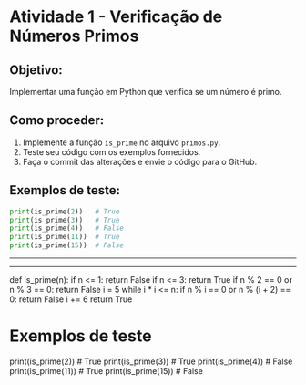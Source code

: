 # Atividade 1 - Verificação de Números Primos

## Objetivo:
Implementar uma função em Python que verifica se um número é primo.

## Como proceder:
1. Implemente a função `is_prime` no arquivo `primos.py`.
2. Teste seu código com os exemplos fornecidos.
3. Faça o commit das alterações e envie o código para o GitHub.

## Exemplos de teste:
```python
print(is_prime(2))   # True
print(is_prime(3))   # True
print(is_prime(4))   # False
print(is_prime(11))  # True
print(is_prime(15))  # False
```
---
---
def is_prime(n):
    if n <= 1:
        return False
    if n <= 3:
        return True
    if n % 2 == 0 or n % 3 == 0:
        return False
    i = 5
    while i * i <= n:
        if n % i == 0 or n % (i + 2) == 0:
            return False
        i += 6
    return True

# Exemplos de teste
print(is_prime(2))   # True
print(is_prime(3))   # True
print(is_prime(4))   # False
print(is_prime(11))  # True
print(is_prime(15))  # False
